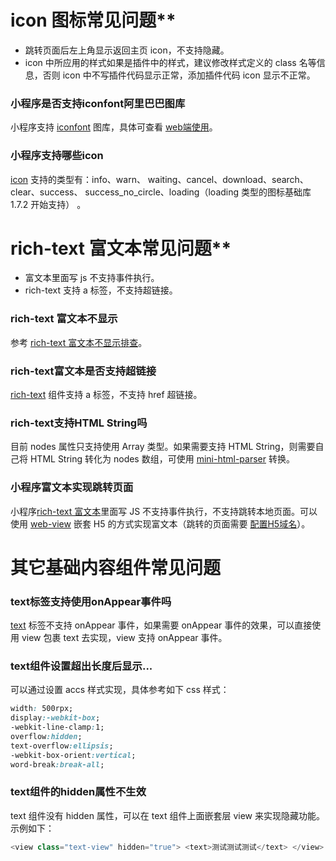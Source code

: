 # icon 图标常见问题**
- 跳转页面后左上角显示返回主页 icon，不支持隐藏。
- icon 中所应用的样式如果是插件中的样式，建议修改样式定义的 class 名等信息，否则 icon 中不写插件代码显示正常，添加插件代码 icon 显示不正常。 

### 小程序是否支持iconfont阿里巴巴图库
小程序支持 [iconfont](https://www.iconfont.cn/) 图库，具体可查看 [web端使用](https://www.iconfont.cn/help/detail?spm=a313x.7781069.1998910419.d8cf4382a&helptype=code)。 <br />

### 小程序支持哪些icon
[icon](https://opendocs.alipay.com/mini/component/icon) 支持的类型有：info、warn、 waiting、cancel、download、search、clear、success、 success_no_circle、loading（loading 类型的图标基础库 1.7.2 开始支持） 。

# rich-text 富文本常见问题**

- 富文本里面写 js 不支持事件执行。
- rich-text 支持 a 标签，不支持超链接。 

### rich-text 富文本不显示
参考 [rich-text 富文本不显示排查](https://opendocs.alipay.com/support/01rb3j)。 

### rich-text富文本是否支持超链接
[rich-text](https://opendocs.alipay.com/mini/component/rich-text) 组件支持 a 标签，不支持 href 超链接。 

### rich-text支持HTML String吗
目前 nodes 属性只支持使用 Array 类型。如果需要支持 HTML String，则需要自己将 HTML String 转化为 nodes 数组，可使用 [mini-html-parser](https://github.com/ant-mini-program/mini-html-parser) 转换。 

### 小程序富文本实现跳转页面
小程序[rich-text 富文本](https://opendocs.alipay.com/mini/component/rich-text)里面写 JS 不支持事件执行，不支持跳转本地页面。可以使用 [web-view](https://opendocs.alipay.com/mini/component/web-view) 嵌套 H5 的方式实现富文本（跳转的页面需要 [配置H5域名](https://opendocs.alipay.com/mini/component/idfvg6)）。 

# 其它基础内容组件常见问题

### text标签支持使用onAppear事件吗
[text](https://opendocs.alipay.com/mini/component/text) 标签不支持 onAppear 事件，如果需要 onAppear 事件的效果，可以直接使用 view 包裹 text 去实现，view 支持 onAppear 事件。 

### text组件设置超出长度后显示...
可以通过设置 accs 样式实现，具体参考如下 css 样式：
```css
width: 500rpx;
display:-webkit-box;
-webkit-line-clamp:1;
overflow:hidden;
text-overflow:ellipsis;
-webkit-box-orient:vertical;
word-break:break-all;
```

### text组件的hidden属性不生效
text 组件没有 hidden 属性，可以在 text 组件上面嵌套层 view 来实现隐藏功能。示例如下：
```javascript
<view class="text-view" hidden="true"> <text>测试测试测试</text> </view>
```
 
